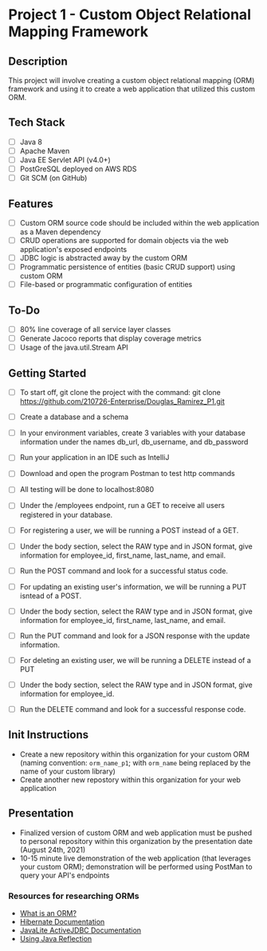 # Project 1 - Custom Object Relational Mapping Framework

## Description

This project will involve creating a custom object relational mapping (ORM) framework and using it to create a web application that utilized this custom ORM.

## Tech Stack

- [ ] Java 8
- [ ] Apache Maven
- [ ] Java EE Servlet API (v4.0+)
- [ ] PostGreSQL deployed on AWS RDS
- [ ] Git SCM (on GitHub)

## Features

- [ ] Custom ORM source code should be included within the web application as a Maven dependency
- [ ] CRUD operations are supported for domain objects via the web application's exposed endpoints
- [ ] JDBC logic is abstracted away by the custom ORM
- [ ] Programmatic persistence of entities (basic CRUD support) using custom ORM
- [ ] File-based or programmatic configuration of entities

## To-Do

- [ ] 80% line coverage of all service layer classes
- [ ] Generate Jacoco reports that display coverage metrics
- [ ] Usage of the java.util.Stream API

## Getting Started
- [ ] To start off, git clone the project with the command: git clone https://github.com/210726-Enterprise/Douglas_Ramirez_P1.git
- [ ] Create a database and a schema
- [ ] In your environment variables, create 3 variables with your database information under the names db_url, db_username, and db_password
- [ ] Run your application in an IDE such as IntelliJ
 
- [ ] Download and open the program Postman to test http commands
- [ ] All testing will be done to localhost:8080
- [ ] Under the /employees endpoint, run a GET to receive all users registered in your database.
 
- [ ] For registering a user, we will be running a POST instead of a GET.
- [ ] Under the body section, select the RAW type and in JSON format, give information for employee_id, first_name, last_name, and email.
- [ ] Run the POST command and look for a successful status code.

- [ ] For updating an existing user's information, we will be running a PUT isntead of a POST.
- [ ] Under the body section, select the RAW type and in JSON format, give information for employee_id, first_name, last_name, and email.
- [ ] Run the PUT command and look for a JSON response with the update information.
 
- [ ] For deleting an existing user, we will be running a DELETE instead of a PUT
- [ ] Under the body section, select the RAW type and in JSON format, give information for employee_id.
- [ ] Run the DELETE command and look for a successful response code.

## Init Instructions

- Create a new repository within this organization for your custom ORM (naming convention: `orm_name_p1`; with `orm_name` being replaced by the name of your custom library)
- Create another new repostory within this organization for your web application

## Presentation

- Finalized version of custom ORM and web application must be pushed to personal repository within this organization by the presentation date (August 24th, 2021)
- 10-15 minute live demonstration of the web application (that leverages your custom ORM); demonstration will be performed using PostMan to query your API's endpoints

### Resources for researching ORMs

- [What is an ORM?](https://blog.bitsrc.io/what-is-an-orm-and-why-you-should-use-it-b2b6f75f5e2a)
- [Hibernate Documentation](https://hibernate.org/orm/documentation/5.4/)
- [JavaLite ActiveJDBC Documentation](https://javalite.io/documentation)
- [Using Java Reflection](https://www.oracle.com/technical-resources/articles/java/javareflection.html)
